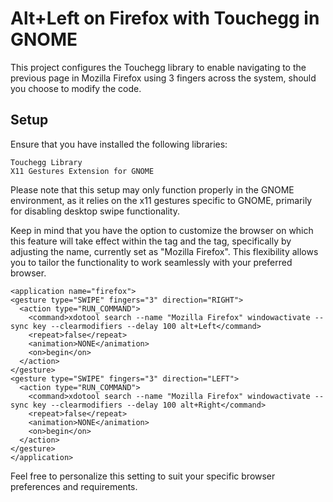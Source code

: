 
# Alt+Left on Firefox with Touchegg in GNOME
This project configures the Touchegg library to enable navigating to the previous page in Mozilla Firefox using 3 fingers across the system, should you choose to modify the code.
## Setup
Ensure that you have installed the following libraries:

    Touchegg Library
    X11 Gestures Extension for GNOME

Please note that this setup may only function properly in the GNOME environment, as it relies on the x11 gestures specific to GNOME, primarily for disabling desktop swipe functionality.


Keep in mind that you have the option to customize the browser on which this feature will take effect within the <command> tag and the <application> tag, specifically by adjusting the name, currently set as "Mozilla Firefox". This flexibility allows you to tailor the functionality to work seamlessly with your preferred browser. 

    <application name="firefox">
    <gesture type="SWIPE" fingers="3" direction="RIGHT">
      <action type="RUN_COMMAND">
        <command>xdotool search --name "Mozilla Firefox" windowactivate --sync key --clearmodifiers --delay 100 alt+Left</command>
        <repeat>false</repeat>
        <animation>NONE</animation>
        <on>begin</on>
      </action>
    </gesture>
    <gesture type="SWIPE" fingers="3" direction="LEFT">
      <action type="RUN_COMMAND">
        <command>xdotool search --name "Mozilla Firefox" windowactivate --sync key --clearmodifiers --delay 100 alt+Right</command>
        <repeat>false</repeat>
        <animation>NONE</animation>
        <on>begin</on>
      </action>
    </gesture>
    </application>


Feel free to personalize this setting to suit your specific browser preferences and requirements.


